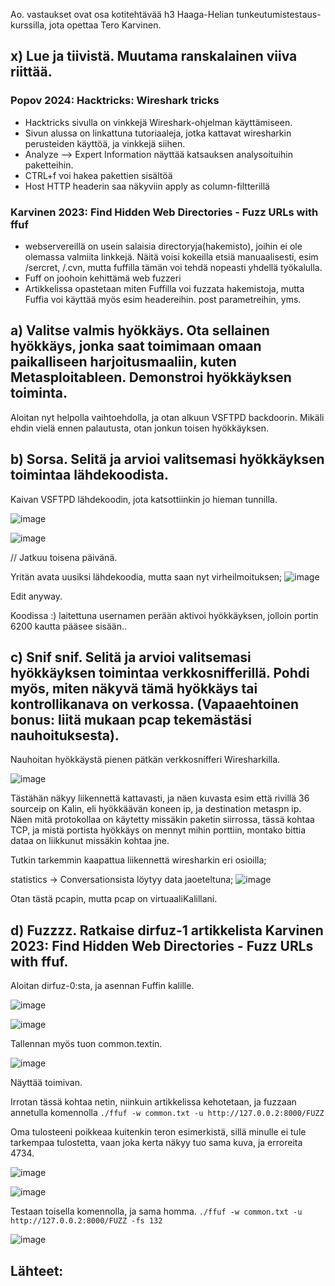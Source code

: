 Ao. vastaukset ovat osa kotitehtävää h3 Haaga-Helian tunkeutumistestaus-kurssilla, jota opettaa Tero Karvinen.

## x) Lue ja tiivistä. Muutama ranskalainen viiva riittää.

### Popov 2024: Hacktricks: Wireshark tricks

- Hacktricks sivulla on vinkkejä Wireshark-ohjelman käyttämiseen.
- Sivun alussa on linkattuna tutoriaaleja, jotka kattavat wiresharkin perusteiden käyttöä, ja vinkkejä siihen.
- Analyze --> Expert Information näyttää katsauksen analysoituihin paketteihin.
- CTRL+f voi hakea pakettien sisältöä
- Host HTTP headerin saa näkyviin apply as column-filtterillä

### Karvinen 2023: Find Hidden Web Directories - Fuzz URLs with ffuf
- webservereillä on usein salaisia directoryja(hakemisto), joihin ei ole olemassa valmiita linkkejä. Näitä voisi kokeilla etsiä manuaalisesti, esim /sercret, /.cvn, mutta fuffilla tämän voi tehdä nopeasti yhdellä työkalulla.
- Fuff on joohoin kehittämä web fuzzeri
- Artikkelissa opastetaan miten Fuffilla voi fuzzata hakemistoja, mutta Fuffia voi käyttää myös esim headereihin. post parametreihin, yms.


## a) Valitse valmis hyökkäys. Ota sellainen hyökkäys, jonka saat toimimaan omaan paikalliseen harjoitusmaaliin, kuten Metasploitableen. Demonstroi hyökkäyksen toiminta.

Aloitan nyt helpolla vaihtoehdolla, ja otan alkuun VSFTPD backdoorin. Mikäli ehdin vielä ennen palautusta, otan jonkun toisen hyökkäyksen.

## b) Sorsa. Selitä ja arvioi valitsemasi hyökkäyksen toimintaa lähdekoodista.

Kaivan VSFTPD lähdekoodin, jota katsottiinkin jo hieman tunnilla. 

![image](https://github.com/user-attachments/assets/67e35b77-847e-4ca0-b9e7-ec6be249110a)

![image](https://github.com/user-attachments/assets/7ddd75c4-906b-48d1-895f-48cc0f3deb22)

// Jatkuu toisena päivänä.

Yritän avata uusiksi lähdekoodia, mutta saan nyt virheilmoituksen;
![image](https://github.com/user-attachments/assets/7c44da37-8476-40f3-a934-a19fb6a70e40)

Edit anyway. 

Koodissa :) laitettuna usernamen perään aktivoi hyökkäyksen, jolloin portin 6200 kautta pääsee sisään..


## c) Snif snif. Selitä ja arvioi valitsemasi hyökkäyksen toimintaa verkkosnifferillä. Pohdi myös, miten näkyvä tämä hyökkäys tai kontrollikanava on verkossa. (Vapaaehtoinen bonus: liitä mukaan pcap tekemästäsi nauhoituksesta).

Nauhoitan hyökkäystä pienen pätkän verkkosnifferi Wiresharkilla.

![image](https://github.com/user-attachments/assets/19554c03-1fcc-4cbe-a6fe-6054ecb2274e)

Tästähän näkyy liikennettä kattavasti, ja näen kuvasta esim että rivillä 36 sourceip on Kalin, eli hyökkäävän koneen ip, ja destination metaspn ip. Näen mitä protokollaa on käytetty missäkin paketin siirrossa, tässä kohtaa TCP, ja mistä portista hyökkäys on mennyt mihin porttiin, montako bittia dataa on liikkunut missäkin kohtaa jne.

Tutkin tarkemmin kaapattua liikennettä wiresharkin eri osioilla;

statistics -> Conversationsista löytyy data jaoeteltuna;
![image](https://github.com/user-attachments/assets/d3773b22-8025-43b8-a346-91edaaf1bfef)

Otan tästä pcapin, mutta pcap on virtuaaliKalillani.

## d) Fuzzzz. Ratkaise dirfuz-1 artikkelista Karvinen 2023: Find Hidden Web Directories - Fuzz URLs with ffuf.

Aloitan dirfuz-0:sta, ja asennan Fuffin kalille.

![image](https://github.com/user-attachments/assets/e18ee93a-33e5-4ac8-b21e-f57d3a45067d)

![image](https://github.com/user-attachments/assets/4b6ab142-3686-411f-9a75-0ef33dc3683b)

Tallennan myös tuon common.textin.

![image](https://github.com/user-attachments/assets/fe9c7840-4f67-43ec-85c2-94eaaa4b1ad1)

Näyttää toimivan. 

Irrotan tässä kohtaa netin, niinkuin artikkelissa kehotetaan, ja fuzzaan annetulla komennolla `./ffuf -w common.txt -u http://127.0.0.2:8000/FUZZ`

Oma tulosteeni poikkeaa kuitenkin teron esimerkistä, sillä minulle ei tule tarkempaa tulostetta, vaan joka kerta näkyy tuo sama kuva, ja erroreita 4734. 

![image](https://github.com/user-attachments/assets/0bd8c7fb-df2d-4dd7-bae7-66ca0530bc66)

![image](https://github.com/user-attachments/assets/2052c596-d148-4a37-b16f-7d5a04067001)

Testaan toisella komennolla, ja sama homma. `./ffuf -w common.txt -u http://127.0.0.2:8000/FUZZ -fs 132`

![image](https://github.com/user-attachments/assets/48ee2781-6ae2-4604-a3b6-861041cc35a7)


## Lähteet:
